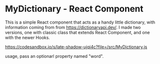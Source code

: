 # MyDictionary - React Component

This is a simple React component that acts as a handy little dictionary, with information coming from from https://dictionaryapi.dev/.
I made two versions, one with classic class that extends React Component, and one with the newer Hooks. 

https://codesandbox.io/s/late-shadow-ujqi4c?file=/src/MyDictionary.js

usage, pass an optionarl property named "word".
<MyDictionary word="test"/>
